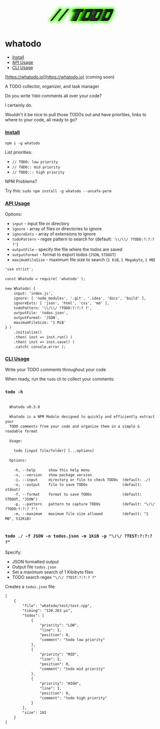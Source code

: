 <p align="center">
    <a href="#">
        <img width="242px"
             height="72px"
             alt="whatodo"
             src="./todo.png" />
    </a>
</p>

<h1><a name="top">whatodo</a></h1>

- <a href="#install">Install</a>
- <a href="#apiusage">API Usage</a>
- <a href="#cliusage">CLI Usage</a>

[https://whatodo.io](https://whatodo.io) (coming soon)

A TODO collector, organizer, and task manager

Do you write `TODO` comments all over your code?

I certainly do.

Wouldn't it be nice to pull those TODOs out and have priorities, links to where to your code, all ready to go?

### <a name="install" href="#top">Install</a>

`npm i -g whatodo`

List priorities:

- `// TODO: low priority`
- `// TODO:: mid priority`
- `// TODO::: high priority`

NPM Problems?

Try this: `sudo npm install -g whatodo --unsafe-perm`

### <a name="apiusage" href="#top">API Usage</a>

Options:
- `input` - input file or directory
- `ignore` - array of files or directories to ignore
- `ignoreExts` - array of extensions to ignore
- `todoPattern` - regex pattern to search for (default: `'\\/\\/ ?TODO:?:?:? ?'`)
- `outputFile` - specify the file where the todos are saved
- `outputFormat` - format to export todos (`JSON`, `STDOUT`)
- `maximumFileSize` - maximum file size to search (`1 KiB`, `1 Megabyte`, `2 MB`)

```
'use strict';

const Whatodo = require( 'whatodo' );

new Whatodo( {
    input: 'index.js',
    ignore: [ 'node_modules', '.git', '.idea', 'docs', 'build' ],
    ignoreExts: [ 'json', 'html', 'css', 'md' ],
    todoPattern: '\\/\\/ ?TODO:?:?:? ?',
    outputFile: 'todos.json',
    outputFormat: 'JSON',
    maximumFileSize: '1 MiB'
} )
    .initialize()
	.then( inst => inst.run() )
	.then( inst => inst.save() )
	.catch( console.error );
```

### <a name="cliusage" href="#top">CLI Usage</a>

Write your TODO comments throughout your code

When ready, run the `todo` cli to collect your comments:

### `todo -h`
```
  
  Whatodo v0.3.0
  
  Whatodo is a NPM Module designed to quickly and efficiently extract your
  TODO comments from your code and organize them in a simple & readable format
  
  Usage:
  
    todo [input file/folder] [...options]
  
  Options:
  
    -h, --help      show this help menu
    -v, --version   show package version
    -i, --input     directory or file to check TODOs  (default: ./)
    -o, --output    file to save TODOs                (default: stdout)
    -f, --format    format to save TODOs              (default: STDOUT, "JSON")
    -p, --pattern   pattern to capture TODOs          (default: "\/\/ ?TODO:?:?:? ?")
    -m, --maximum   maximum file size allowed         (default: "1 MB", 512KiB)
  
```

### `todo ./ -f JSON -o todos.json -m 1KiB -p "\/\/ ?TEST:?:?:? ?"`

Specify:
- JSON formatted output
- Output file `todos.json`
- Set a maximum search of 1 Kibibyte files
- TODO search regex `"\/\/ ?TEST:?:?:? ?"`

Creates a `todos.json` file:

```
[
    {
        "file": "whatodo/test/test.cpp",
        "timing": "120.263 μs",
        "todos": [
            {
                "priority": "LOW",
                "line": 1,
                "position": 0,
                "comment": "todo low priority"
            },
            {
                "priority": "MID",
                "line": 2,
                "position": 0,
                "comment": "todo mid priority"
            },
            {
                "priority": "HIGH",
                "line": 3,
                "position": 0,
                "comment": "todo high priority"
            }
        ],
        "size": 182
    }
]
```
